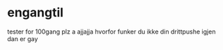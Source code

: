 # engangtil
tester for 100gang plz a
ajjajja
hvorfor funker du ikke din drittpushe igjen
dan er gay
